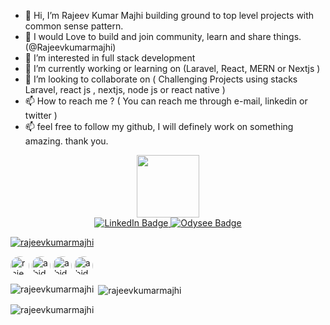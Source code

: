 - 👋 Hi, I’m Rajeev Kumar Majhi building ground to top level projects with common sense pattern. 
- 👋 I would Love to build and join community, learn and share things. (@Rajeevkumarmajhi)
- 👀 I’m interested in full stack development
- 🌱 I’m currently working or learning on (Laravel, React, MERN or Nextjs )
- 💞️ I’m looking to collaborate on ( Challenging Projects using stacks Laravel, react js , nextjs, node js or react native )
- 📫 How to reach me ? ( You can reach me through e-mail, linkedin or twitter )
- 📫 feel free to follow my github, I will definely work on something amazing. thank you.

<div id="header" align="center">
  <img src="https://media.giphy.com/media/rEtMLy9hzmHt59scLl/giphy.gif" width="100"/>
  
  <div id="badges">
    <a href="https://www.linkedin.com/in/rajeevkumarmajhi">
      <img src="https://img.shields.io/badge/LinkedIn-blue?style=for-the-badge&logo=linkedin&logoColor=white" alt="LinkedIn Badge"/>
    </a>
    <a href="https://odysee.com/rajeevkumarmajhi">
      <img src="https://i.ibb.co/J3d7JtT/Odysee-logo.png?style=for-the-badge&logo=odysee&logoColor=white" alt="Odysee Badge" border="0" />
    </a>
  </div>

</div>



<!---
Rajeevkumarmajhi/Rajeevkumarmajhi is a ✨ special ✨ repository because its `README.md` (this file) appears on your GitHub profile.
You can click the Preview link to take a look at your changes.
--->

<p align="left"> <a href="https://github.com/ryo-ma/github-profile-trophy"><img src="https://github-profile-trophy.vercel.app/?username=rajeevkumarmajhi" alt="rajeevkumarmajhi" /></a> </p>

<p align="left">
<a href="https://twitter.com/amazingrajeev" target="blank"><img align="center" src="https://raw.githubusercontent.com/rahuldkjain/github-profile-readme-generator/master/src/images/icons/Social/twitter.svg" alt="rajeevkumarmajhi" height="30" width="30" style="border-radius:50%" /></a>
<a href="https://www.linkedin.com/in/rajeevkumarmajhi/" target="blank"><img align="center" src="https://raw.githubusercontent.com/rahuldkjain/github-profile-readme-generator/master/src/images/icons/Social/linked-in-alt.svg" alt="abidadhikari" height="30" width="30" style="border-radius:50%" /></a>
<a href="https://fb.com/rajeevkumarmajhi" target="blank"><img align="center" src="https://raw.githubusercontent.com/rahuldkjain/github-profile-readme-generator/master/src/images/icons/Social/facebook.svg" alt="abidadhikarics" height="30" width="30" style="border-radius:50%" /></a>
<a href="https://instagram.com/merajeevkumarmajhi" target="blank"><img align="center" src="https://raw.githubusercontent.com/rahuldkjain/github-profile-readme-generator/master/src/images/icons/Social/instagram.svg" alt="abid.adhikari" height="30" width="30" style="border-radius:50%" /></a>
</p>

<p><img align="left" src="https://github-readme-stats.vercel.app/api/top-langs?username=rajeevkumarmajhi&show_icons=true&locale=en&layout=compact" alt="rajeevkumarmajhi" /></p>
<p>&nbsp;<img align="center" src="https://github-readme-stats.vercel.app/api?username=rajeevkumarmajhi&show_icons=true&locale=en" alt="rajeevkumarmajhi" /></p>

<p align="left"> <img src="https://komarev.com/ghpvc/?username=rajeevkumarmajhi&label=Profile%20views&color=0e75b6&style=flat" alt="rajeevkumarmajhi" /> </p>
